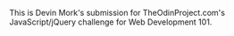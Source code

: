 This is Devin Mork's submission for TheOdinProject.com's JavaScript/jQuery challenge for Web Development 101.
